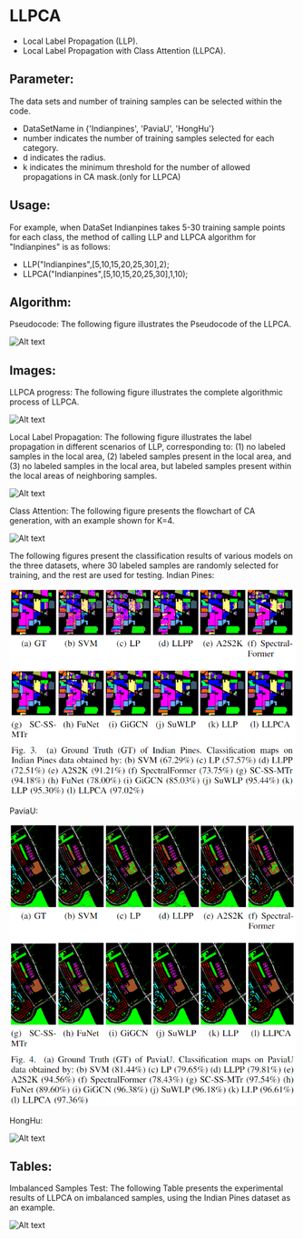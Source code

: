 # LLPCA
- Local Label Propagation (LLP).
- Local Label Propagation with Class Attention (LLPCA).

## Parameter:
The data sets and  number of training samples can be selected within the code.  
- DataSetName in {'Indianpines', 'PaviaU', 'HongHu'}
- number indicates the number of training samples selected for each category.
- d indicates the radius.
- k indicates the minimum threshold for the number of allowed propagations in CA mask.(only for LLPCA)

## Usage:
For example, when DataSet Indianpines takes 5-30 training sample points for each class, the method of calling LLP and LLPCA algorithm for "Indianpines" is as follows:
- LLP("Indianpines",[5,10,15,20,25,30],2);
- LLPCA("Indianpines",[5,10,15,20,25,30],1,10);

## Algorithm:
Pseudocode: The following figure illustrates the Pseudocode of the LLPCA.

![Alt text](https://github.com/nmvbxcz/LLPCA/blob/main/LLPCA_Alg.png?raw=true)

## Images:
LLPCA progress: The following figure illustrates the complete algorithmic process of LLPCA.

![Alt text](https://github.com/nmvbxcz/LLPCA/blob/main/LLPCA_progress.png?raw=true)


Local Label Propagation: The following figure illustrates the label propagation in different scenarios of LLP, corresponding to: (1) no labeled samples in the local area, (2) labeled samples present in the local area, and (3) no labeled samples in the local area, but labeled samples present within the local areas of neighboring samples.

![Alt text](https://github.com/nmvbxcz/LLPCA/blob/main/LLP.png?raw=true)


Class Attention: The following figure presents the flowchart of CA generation, with an example shown for K=4.

![Alt text](https://github.com/nmvbxcz/LLPCA/blob/main/CA.png?raw=true)

The following figures present the classification results of various models on the three datasets, where 30 labeled samples are randomly selected for training, and the rest are used for testing.
Indian Pines:

![Alt text](https://github.com/nmvbxcz/LLPCA/blob/main/indian.png?raw=true)


PaviaU:

![Alt text](https://github.com/nmvbxcz/LLPCA/blob/main/paviau.png?raw=true)


HongHu:

![Alt text](https://github.com/nmvbxcz/LLPCA/blob/main/honghu.png?raw=true)


## Tables:
Imbalanced Samples Test: The following Table presents the experimental results of LLPCA on imbalanced samples, using the Indian Pines dataset as an example.

![Alt text](https://github.com/nmvbxcz/LLPCA/blob/main/imbalanced_samples.png?raw=true)
